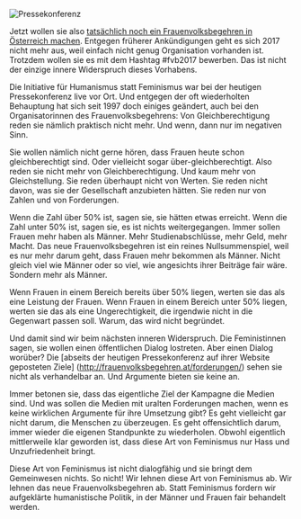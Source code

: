 ![Pressekonferenz](http://res.cloudinary.com/ontore/image/upload/c_scale,fl_advanced_resize,w_1024/v1493386178/IMG_20170428_1006384_kclrse.jpg)

Jetzt wollen sie also [tatsächlich noch ein Frauenvolksbegehren in Österreich machen](https://www.ots.at/presseaussendung/OTS_20170428_OTS0092/frauenvolksbegehren-20-jetzt-erst-recht).
Entgegen früherer Ankündigungen geht es sich 2017 nicht mehr aus,
weil einfach nicht genug Organisation vorhanden ist.
Trotzdem wollen sie es mit dem Hashtag #fvb2017 bewerben.
Das ist nicht der einzige innere Widerspruch dieses Vorhabens.

Die Initiative für Humanismus statt Feminismus war bei der heutigen Pressekonferenz live vor Ort.
Und entgegen der oft wiederholten Behauptung hat sich seit 1997 doch einiges geändert,
auch bei den Organisatorinnen des Frauenvolksbegehrens:
Von Gleichberechtigung reden sie nämlich praktisch nicht mehr.
Und wenn, dann nur im negativen Sinn.

Sie wollen nämlich nicht gerne hören, dass Frauen heute schon gleichberechtigt sind.
Oder vielleicht sogar über-gleichberechtigt.
Also reden sie nicht mehr von Gleichberechtigung.
Und kaum mehr von Gleichstellung.
Sie reden überhaupt nicht von Werten.
Sie reden nicht davon, was sie der Gesellschaft anzubieten hätten.
Sie reden nur von Zahlen und von Forderungen.

Wenn die Zahl über 50% ist, sagen sie, sie hätten etwas erreicht.
Wenn die Zahl unter 50% ist, sagen sie, es ist nichts weitergegangen.
Immer sollen Frauen mehr haben als Männer.
Mehr Studienabschlüsse, mehr Geld, mehr Macht.
Das neue Frauenvolksbegehren ist ein reines Nullsummenspiel,
weil es nur mehr darum geht, dass Frauen mehr bekommen als Männer.
Nicht gleich viel wie Männer oder so viel, wie angesichts ihrer Beiträge fair wäre.
Sondern mehr als Männer.

Wenn Frauen in einem Bereich bereits über 50% liegen,
werten sie das als eine Leistung der Frauen.
Wenn Frauen in einem Bereich unter 50% liegen,
werten sie das als eine Ungerechtigkeit, die irgendwie nicht in die Gegenwart passen soll.
Warum, das wird nicht begründet.

Und damit sind wir beim nächsten inneren Widerspruch.
Die Feministinnen sagen, sie wollen einen öffentlichen Dialog lostreten.
Aber einen Dialog worüber?
Die [abseits der heutigen Pressekonferenz auf ihrer Website geposteten Ziele] (http://frauenvolksbegehren.at/forderungen/) sehen sie nicht als verhandelbar an.
Und Argumente bieten sie keine an.

Immer betonen sie, dass das eigentliche Ziel der Kampagne die Medien sind.
Und was sollen die Medien mit uralten Forderungen machen, wenn es keine wirklichen Argumente für ihre Umsetzung gibt?
Es geht vielleicht gar nicht darum, die Menschen zu überzeugen.
Es geht offensichtlich darum, immer wieder die eigenen Standpunkte zu wiederholen.
Obwohl eigentlich mittlerweile klar geworden ist, dass diese Art von Feminismus nur Hass und Unzufriedenheit bringt.

Diese Art von Feminismus ist nicht dialogfähig und sie bringt dem Gemeinwesen nichts.
So nicht!
Wir lehnen diese Art von Feminismus ab.
Wir lehnen das neue Frauenvolksbegehren ab.
Statt Feminismus fordern wir aufgeklärte humanistische Politik, in der Männer und Frauen fair behandelt werden.

